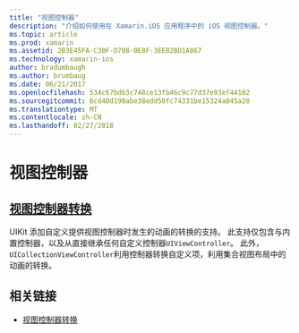 ```yaml
---
title: "视图控制器"
description: "介绍如何使用在 Xamarin.iOS 应用程序中的 iOS 视图控制器。"
ms.topic: article
ms.prod: xamarin
ms.assetid: 2B3E45FA-C30F-D708-0E8F-3EE02BD1A867
ms.technology: xamarin-ios
author: bradumbaugh
ms.author: brumbaug
ms.date: 06/21/2017
ms.openlocfilehash: 534c67bd63c748ce13fb46c9c77d37e93ef44102
ms.sourcegitcommit: 6cd40d190abe38edd50fc74331be15324a845a28
ms.translationtype: MT
ms.contentlocale: zh-CN
ms.lasthandoff: 02/27/2018
---
```

# <a name="view-controllers"></a>视图控制器

## <a name="view-controller-transitionstransitionsmd"></a>[视图控制器转换](transitions.md)

UIKit 添加自定义提供视图控制器时发生的动画的转换的支持。 此支持仅包含与内置控制器，以及从直接继承任何自定义控制器`UIViewController`。 此外，`UICollectionViewController`利用控制器转换自定义项，利用集合视图布局中的动画的转换。







## <a name="related-links"></a>相关链接

- [视图控制器转换](~/ios/user-interface/ios-ui/view-controllers/transitions.md)
